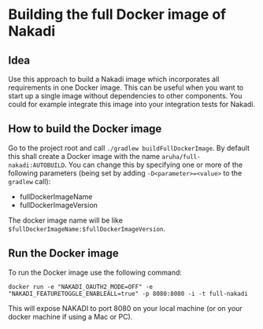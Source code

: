 # Building the full Docker image of Nakadi

## Idea

Use this approach to build a Nakadi image which incorporates all requirements in one Docker image. This can be useful
when you want to start up a single image without dependencies to other components. You could for example integrate this
image into your integration tests for Nakadi.


## How to build the Docker image

Go to the project root and call `./gradlew buildFullDockerImage`. By default this shall create a Docker image with the
name `aruha/full-nakadi:AUTOBUILD`. You can change this by specifying one or more of the following parameters (being set
by adding `-D<parameter>=<value>` to the `gradlew` call):

- fullDockerImageName
- fullDockerImageVersion

The docker image name will be like `$fullDockerImageName:$fullDockerImageVersion`.

## Run the Docker image

To run the Docker image use the following command:

`docker run -e "NAKADI_OAUTH2_MODE=OFF" -e "NAKADI_FEATURETOGGLE_ENABLEALL=true" -p 8080:8080 -i -t full-nakadi`

This will expose NAKADI to port 8080 on your local machine (or on your docker machine if using a Mac or PC).
